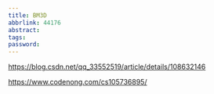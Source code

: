 ```yaml
---
title: BM3D
abbrlink: 44176
abstract:
tags:
password:
---
```



<!--more-->

https://blog.csdn.net/qq_33552519/article/details/108632146

https://www.codenong.com/cs105736895/



